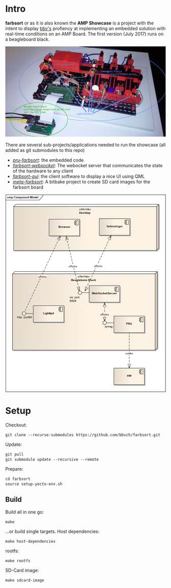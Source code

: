 # Intro

**farbsort** or as it is also known the **AMP Showcase** is a project with the intent to display [bbv's](https://www.bbv.ch) profiency at implementing an embedded solution with real-time conditions on an AMP Board. The first version (July 2017) runs on a beagleboard black. 

![System setup](doc/images/system_overview.jpg  "The AMP Showcase")

There are several sub-projects/applications needed to run the showcase (all added as git submodules to this repo)

 * *[pru-farbsort](https://github.com/bbvch/pru-farbsort)*: the embedded code 
 * *[farbsort-websocket](https://github.com/bbvch/farbsort-websocket)*: The webocket server that communicates the state of the hardware to any client
 * *[farbsort-gui](https://github.com/bbvch/farbsort-gui)*: the client software to display a nice UI using QML
 * *[meta-farbsort](https://github.com/bbvch/farbsort-meta)*: A bitbake project to create SD  card images for the farbsort board
 
![Applications overview](doc/images/application_overview.png  "applications overview")

# Setup

Checkout:

```
git clone --recurse-submodules https://github.com/bbvch/farbsort.git
```

Update:
```
git pull
git submodule update --recursive --remote
```

Prepare:
```
cd farbsort
source setup-yocto-env.sh
```

## Build


Build all in one go:

```
make
```

...or build single targets. Host dependencies:

```
make host-dependencies
```

rootfs:

```
make rootfs
```

SD-Card image:

```
make sdcard-image
```
